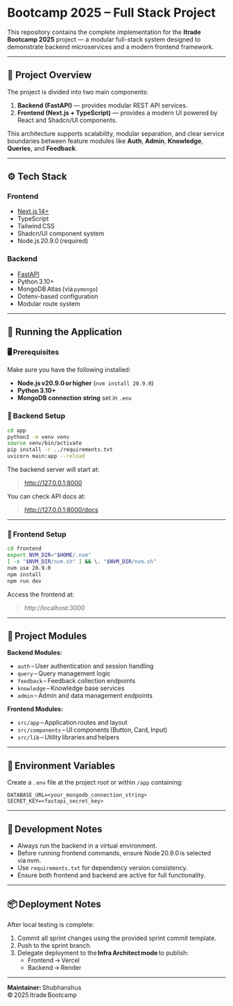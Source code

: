 # Bootcamp 2025 – Full Stack Project

This repository contains the complete implementation for the **Itrade Bootcamp 2025** project — a modular full-stack system designed to demonstrate backend microservices and a modern frontend framework.

---

## 🧱 Project Overview

The project is divided into two main components:

1. **Backend (FastAPI)** — provides modular REST API services.
2. **Frontend (Next.js + TypeScript)** — provides a modern UI powered by React and Shadcn/UI components.

This architecture supports scalability, modular separation, and clear service boundaries between feature modules like **Auth**, **Admin**, **Knowledge**, **Queries**, and **Feedback**.

---

## ⚙️ Tech Stack

### **Frontend**
- [Next.js 14+](https://nextjs.org/)
- TypeScript
- Tailwind CSS
- Shadcn/UI component system
- Node.js 20.9.0 (required)

### **Backend**
- [FastAPI](https://fastapi.tiangolo.com/)
- Python 3.10+
- MongoDB Atlas (via `pymongo`)
- Dotenv-based configuration
- Modular route system

---

## 🚀 Running the Application

### 🖥️ Prerequisites
Make sure you have the following installed:
- **Node.js v20.9.0 or higher** (`nvm install 20.9.0`)
- **Python 3.10+**
- **MongoDB connection string** set in `.env`

### 🔹 Backend Setup

```bash
cd app
python3 -m venv venv
source venv/bin/activate
pip install -r ../requirements.txt
uvicorn main:app --reload
```

The backend server will start at:
> http://127.0.0.1:8000

You can check API docs at:
> http://127.0.0.1:8000/docs

---

### 🔹 Frontend Setup

```bash
cd frontend
export NVM_DIR="$HOME/.nvm"
[ -s "$NVM_DIR/nvm.sh" ] && \. "$NVM_DIR/nvm.sh"
nvm use 20.9.0
npm install
npm run dev
```

Access the frontend at:
> http://localhost:3000

---

## 🧩 Project Modules

**Backend Modules:**
- `auth` – User authentication and session handling
- `query` – Query management logic
- `feedback` – Feedback collection endpoints
- `knowledge` – Knowledge base services
- `admin` – Admin and data management endpoints

**Frontend Modules:**
- `src/app` – Application routes and layout
- `src/components` – UI components (Button, Card, Input)
- `src/lib` – Utility libraries and helpers

---

## 🧰 Environment Variables

Create a `.env` file at the project root or within `/app` containing:

```
DATABASE_URL=<your_mongodb_connection_string>
SECRET_KEY=<fastapi_secret_key>
```

---

## 🧠 Development Notes

- Always run the backend in a virtual environment.
- Before running frontend commands, ensure Node 20.9.0 is selected via nvm.
- Use `requirements.txt` for dependency version consistency.
- Ensure both frontend and backend are active for full functionality.

---

## 📦 Deployment Notes

After local testing is complete:
1. Commit all sprint changes using the provided sprint commit template.
2. Push to the sprint branch.
3. Delegate deployment to the **Infra Architect mode** to publish:
   - Frontend → Vercel  
   - Backend → Render

---

**Maintainer:** Shubhanshus  
© 2025 Itrade Bootcamp